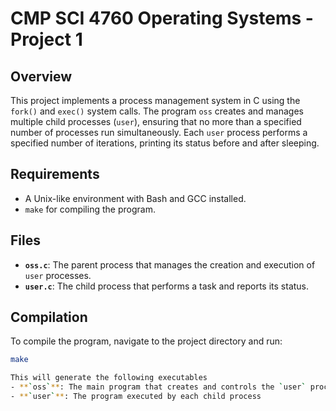 # CMP SCI 4760 Operating Systems - Project 1

## Overview

This project implements a process management system in C using the `fork()` and `exec()` system calls. The program `oss` creates and manages multiple child processes (`user`), ensuring that no more than a specified number of processes run simultaneously. Each `user` process performs a specified number of iterations, printing its status before and after sleeping.

## Requirements

- A Unix-like environment with Bash and GCC installed.
- `make` for compiling the program.

## Files

- **`oss.c`**: The parent process that manages the creation and execution of `user` processes.
- **`user.c`**: The child process that performs a task and reports its status.

## Compilation

To compile the program, navigate to the project directory and run:

```bash
make

This will generate the following executables
- **`oss`**: The main program that creates and controls the `user` processes.
- **`user`**: The program executed by each child process